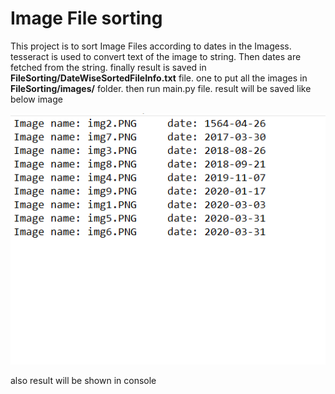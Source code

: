 # Image File sorting

This project is to sort Image Files according to dates in the Imagess. tesseract is used to convert text of the image to string. Then dates are fetched from the string. finally result is saved in  **FileSorting/DateWiseSortedFileInfo.txt** file. one to put all the images in 
**FileSorting/images/** folder. then run main.py file. result will be saved like below image

![](readme_Image/result.PNG)

also result will be shown in console

